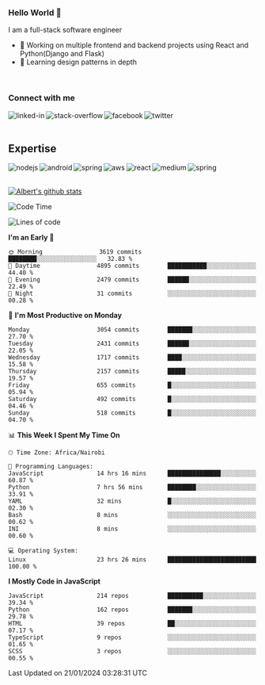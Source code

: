 

### Hello World 👋
I am a full-stack software engineer
- 🔭 Working on multiple frontend and backend projects using React and Python(Django and Flask)
- 🌱 Learning design patterns in depth

<br>

### Connect with me

[<img align="left" alt="linked-in" src="https://img.shields.io/badge/linkedin-%230077B5.svg?&style=for-the-badge&logo=linkedin&logoColor=white" />](https://www.linkedin.com/in/albert-byrone/)

<!-- [<img align="left" alt="medium" src="https://img.shields.io/badge/medium-%2312100E.svg?&style=for-the-badge&logo=medium&logoColor=white" />](https://56faisal.medium.com/) -->

[<img align="left" alt="stack-overflow" src="https://img.shields.io/badge/stack%20overflow-FE7A16?logo=stack-overflow&logoColor=white&style=for-the-badge" />](https://stackoverflow.com/users/11916317/albert-byrone)

[<img align="left" alt="facebook" src="https://img.shields.io/badge/facebook-%231877F2.svg?&style=for-the-badge&logo=facebook&logoColor=white" />](https://web.facebook.com/albert.byrone.1/)

[<img align="left" alt="twitter" src="https://img.shields.io/badge/twitter-%231DA1F2.svg?&style=for-the-badge&logo=twitter&logoColor=white" />](https://twitter.com/byrone_albert)

<br>

<br>

## Expertise
<img align="left" alt="nodejs" src="https://img.shields.io/badge/python%20-%2343853D.svg?&style=for-the-badge&logo=node.js&logoColor=white" />
<img align="left" alt="android" src="https://img.shields.io/badge/Flask-3DDC84?logo=android&logoColor=white&style=for-the-badge" />
<img align="left" alt="spring" src="https://img.shields.io/badge/drf%20-%236DB33F.svg?&style=for-the-badge&logo=spring&logoColor=white" />
<img align="left" alt="aws" src="https://img.shields.io/badge/django%20AWS-%23232F3E?logo=amazon-aws&logoColor=white&style=for-the-badge" />
<img align="left" alt="react" src="https://img.shields.io/badge/react%20-%2320232a.svg?&style=for-the-badge&logo=react&logoColor=%2361DAFB" />
<img align="left" alt="medium" src="https://img.shields.io/badge/Angular-%23316192.svg?&style=for-the-badge&logo=postgresql&logoColor=white" />
<img align="left" alt="spring" src="https://img.shields.io/badge/Javascript%20-%236DB33F.svg?&style=for-the-badge&logo=spring&logoColor=white" />
<br>
<br>


[![Albert's github stats](https://github-readme-stats.vercel.app/api?username=Albert-Byrone&count_private=true&show_icons=true&theme=radical&hide_rank=false)](https://github.com/anuraghazra/github-readme-stats)

<!-- [![Top Langs](https://github-readme-stats.vercel.app/api/top-langs/?username=Albert-Byrone&layout=compact)](https://github.com/anuraghazra/github-readme-stats) -->

<!--
**Albert-Byrone/Albert-Byrone** is a ✨ _special_ ✨ repository because its `README.md` (this file) appears on your GitHub profile.

Here are some ideas to get you started:

- 🔭 I’m currently working on ...
- 🌱 I’m currently learning ...
- 👯 I’m looking to collaborate on ...
- 🤔 I’m looking for help with ...
- 💬 Ask me about ...
- 📫 How to reach me: ...
- 😄 Pronouns: ...
- ⚡ Fun fact: ...
-->


<!--START_SECTION:waka-->
![Code Time](http://img.shields.io/badge/Code%20Time-985%20hrs%2030%20mins-blue)

![Lines of code](https://img.shields.io/badge/From%20Hello%20World%20I%27ve%20Written-63.0%20million%20lines%20of%20code-blue)

**I'm an Early 🐤** 

```text
🌞 Morning                3619 commits        ████████░░░░░░░░░░░░░░░░░   32.83 % 
🌆 Daytime                4895 commits        ███████████░░░░░░░░░░░░░░   44.40 % 
🌃 Evening                2479 commits        ██████░░░░░░░░░░░░░░░░░░░   22.49 % 
🌙 Night                  31 commits          ░░░░░░░░░░░░░░░░░░░░░░░░░   00.28 % 
```
📅 **I'm Most Productive on Monday** 

```text
Monday                   3054 commits        ███████░░░░░░░░░░░░░░░░░░   27.70 % 
Tuesday                  2431 commits        ██████░░░░░░░░░░░░░░░░░░░   22.05 % 
Wednesday                1717 commits        ████░░░░░░░░░░░░░░░░░░░░░   15.58 % 
Thursday                 2157 commits        █████░░░░░░░░░░░░░░░░░░░░   19.57 % 
Friday                   655 commits         █░░░░░░░░░░░░░░░░░░░░░░░░   05.94 % 
Saturday                 492 commits         █░░░░░░░░░░░░░░░░░░░░░░░░   04.46 % 
Sunday                   518 commits         █░░░░░░░░░░░░░░░░░░░░░░░░   04.70 % 
```


📊 **This Week I Spent My Time On** 

```text
🕑︎ Time Zone: Africa/Nairobi

💬 Programming Languages: 
JavaScript               14 hrs 16 mins      ███████████████░░░░░░░░░░   60.87 % 
Python                   7 hrs 56 mins       ████████░░░░░░░░░░░░░░░░░   33.91 % 
YAML                     32 mins             █░░░░░░░░░░░░░░░░░░░░░░░░   02.30 % 
Bash                     8 mins              ░░░░░░░░░░░░░░░░░░░░░░░░░   00.62 % 
INI                      8 mins              ░░░░░░░░░░░░░░░░░░░░░░░░░   00.60 % 

💻 Operating System: 
Linux                    23 hrs 26 mins      █████████████████████████   100.00 % 
```

**I Mostly Code in JavaScript** 

```text
JavaScript               214 repos           ██████████░░░░░░░░░░░░░░░   39.34 % 
Python                   162 repos           ███████░░░░░░░░░░░░░░░░░░   29.78 % 
HTML                     39 repos            ██░░░░░░░░░░░░░░░░░░░░░░░   07.17 % 
TypeScript               9 repos             ░░░░░░░░░░░░░░░░░░░░░░░░░   01.65 % 
SCSS                     3 repos             ░░░░░░░░░░░░░░░░░░░░░░░░░   00.55 % 
```




 Last Updated on 21/01/2024 03:28:31 UTC
<!--END_SECTION:waka-->
